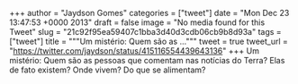 
+++
author = "Jaydson Gomes"
categories = ["tweet"]
date = "Mon Dec 23 13:47:53 +0000 2013"
draft = false
image = "No media found for this Tweet"
slug = "21c92f95ea59407c1bba3d40d3cdb06cb9b8d93a"
tags = ["tweet"]
title = """Um mistério: Quem são as ..."""
tweet = true
tweet_url = "https://twitter.com/jaydson/status/415116554439643136"
+++
Um mistério: Quem são as pessoas que comentam nas notícias do Terra? Elas de fato existem? Onde vivem? Do que se alimentam?
